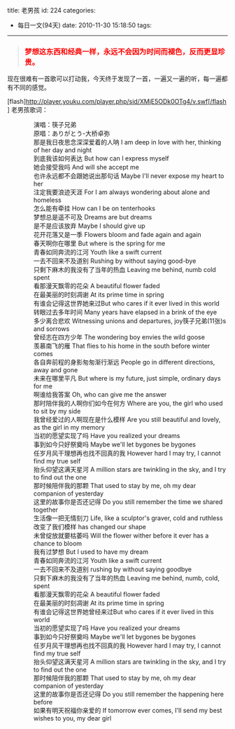 title: 老男孩
id: 224
categories:
  - 每日一文(94天)
date: 2010-11-30 15:18:50
tags:
---

> ### <span style="color: #ff0000">梦想这东西和经典一样，永远不会因为时间而褪色，反而更显珍贵。</span>
现在很难有一首歌可以打动我，今天终于发现了一首，一遍又一遍的听，每一遍都有不同的感觉。

[flash]http://player.youku.com/player.php/sid/XMjE5ODk0OTg4/v.swf[/flash]
老男孩歌词：
<div style="padding-left: 60px">演唱：筷子兄弟</div>
<div style="padding-left: 60px">原唱：ありがとう-大桥卓弥</div>
<div style="padding-left: 60px">那是我日夜思念深深爱着的人呐 I am deep in love with her, thinking of her day and night</div>
<div style="padding-left: 60px">到底我该如何表达 But how can I express myself</div>
<div style="padding-left: 60px">她会接受我吗 And will she accept me</div>
<div style="padding-left: 60px">也许永远都不会跟她说出那句话 Maybe I'll never expose my heart to her</div>
<div style="padding-left: 60px">注定我要浪迹天涯 For I am always wondering about alone and homeless</div>
<div style="padding-left: 60px">怎么能有牵挂 How can I be on tenterhooks</div>
<div style="padding-left: 60px">梦想总是遥不可及 Dreams are but dreams</div>
<div style="padding-left: 60px">是不是应该放弃 Maybe I should give up</div>
<div style="padding-left: 60px">花开花落又是一季 Flowers bloom and fade again and again</div>
<div style="padding-left: 60px">春天啊你在哪里 But where is the spring for me</div>
<div style="padding-left: 60px">青春如同奔流的江河 Youth like a swift current</div>
<div style="padding-left: 60px">一去不回来不及道别 Rushing by without saying good-bye</div>
<div style="padding-left: 60px">只剩下麻木的我没有了当年的热血 Leaving me behind, numb cold spent</div>
<div style="padding-left: 60px">看那漫天飘零的花朵 A beautiful flower faded</div>
<div style="padding-left: 60px">在最美丽的时刻凋谢 At its prime time in spring</div>
<div style="padding-left: 60px">有谁会记得这世界她来过But who cares if it ever lived in this world</div>
<div style="padding-left: 60px">转眼过去多年时间 Many years have elapsed in a brink of the eye</div>
<div style="padding-left: 60px">多少离合悲欢 Witnessing unions and departures, joy筷子兄弟(11张)s and sorrows</div>
<div style="padding-left: 60px">曾经志在四方少年 The wondering boy envies the wild goose</div>
<div style="padding-left: 60px">羡慕南飞的雁 That flies to his home in the south before winter comes</div>
<div style="padding-left: 60px">各自奔前程的身影匆匆渐行渐远 People go in different directions, away and gone</div>
<div style="padding-left: 60px">未来在哪里平凡 But where is my future, just simple, ordinary days for me</div>
<div style="padding-left: 60px">啊谁给我答案 Oh, who can give me the answer</div>
<div style="padding-left: 60px">那时陪伴我的人啊你们如今在何方 Where are you, the girl who used to sit by my side</div>
<div style="padding-left: 60px">我曾经爱过的人啊现在是什么模样 Are you still beautiful and lovely, as the girl in my memory</div>
<div style="padding-left: 60px">当初的愿望实现了吗 Have you realized your dreams</div>
<div style="padding-left: 60px">事到如今只好祭奠吗 Maybe we'll let bygones be bygones</div>
<div style="padding-left: 60px">任岁月风干理想再也找不回真的我 However hard I may try, I cannot find my true self</div>
<div style="padding-left: 60px">抬头仰望这满天星河 A million stars are twinkling in the sky, and I try to find out the one</div>
<div style="padding-left: 60px">那时候陪伴我的那颗 That used to stay by me, oh my dear companion of yesterday</div>
<div style="padding-left: 60px">这里的故事你是否还记得 Do you still remember the time we shared together</div>
<div style="padding-left: 60px">生活像一把无情刻刀 Life, like a sculptor's graver, cold and ruthless</div>
<div style="padding-left: 60px">改变了我们模样 has changed our shape</div>
<div style="padding-left: 60px">未曾绽放就要枯萎吗 Will the flower wither before it ever has a chance to bloom</div>
<div style="padding-left: 60px">我有过梦想 But I used to have my dream</div>
<div style="padding-left: 60px">青春如同奔流的江河 Youth like a swift current</div>
<div style="padding-left: 60px">一去不回来不及道别 rushing by without saying goodbye</div>
<div style="padding-left: 60px">只剩下麻木的我没有了当年的热血 Leaving me behind, numb, cold, spent</div>
<div style="padding-left: 60px">看那漫天飘零的花朵 A beautiful flower faded</div>
<div style="padding-left: 60px">在最美丽的时刻凋谢 At its prime time in spring</div>
<div style="padding-left: 60px">有谁会记得这世界她曾经来过But who cares if it ever lived in this world</div>
<div style="padding-left: 60px">当初的愿望实现了吗 Have you realized your dreams</div>
<div style="padding-left: 60px">事到如今只好祭奠吗 Maybe we'll let bygones be bygones</div>
<div style="padding-left: 60px">任岁月风干理想再也找不回真的我 However hard I may try, I cannot find my true self</div>
<div style="padding-left: 60px">抬头仰望这满天星河 A million stars are twinkling in the sky, and I try to find out the one</div>
<div style="padding-left: 60px">那时候陪伴我的那颗 That used to stay by me, oh my dear companion of yesterday</div>
<div style="padding-left: 60px">这里的故事你是否还记得 Do you still remember the happening here before</div>
<div style="padding-left: 60px">如果有明天祝福你亲爱的 If tomorrow ever comes, I'll send my best wishes to you, my dear girl</div>
